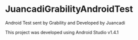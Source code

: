 # JuancadiGrabilityAndroidTest
Android Test sent by Grability and Developed by Juancadi

This project was developed using Android Studio v1.4.1
